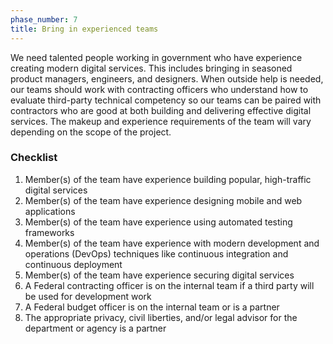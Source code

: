 ```yaml
---
phase_number: 7
title: Bring in experienced teams
---
```


We need talented people working in government who have experience creating modern digital services.
This includes bringing in seasoned product managers, engineers, and designers.
When outside help is needed, our teams should work with contracting officers who understand how to evaluate third-party technical competency so our teams can be paired with contractors who are good at both building and delivering effective digital services.
The makeup and experience requirements of the team will vary depending on the scope of the project.

### Checklist

1. Member(s) of the team have experience building popular, high-traffic digital services
2. Member(s) of the team have experience designing mobile and web applications
3. Member(s) of the team have experience using automated testing frameworks
4. Member(s) of the team have experience with modern development and operations (DevOps) techniques like continuous integration and continuous deployment
5. Member(s) of the team have experience securing digital services
6. A Federal contracting officer is on the internal team if a third party will be used for development work
7. A Federal budget officer is on the internal team or is a partner
8. The appropriate privacy, civil liberties, and/or legal advisor for the department or agency is a partner
